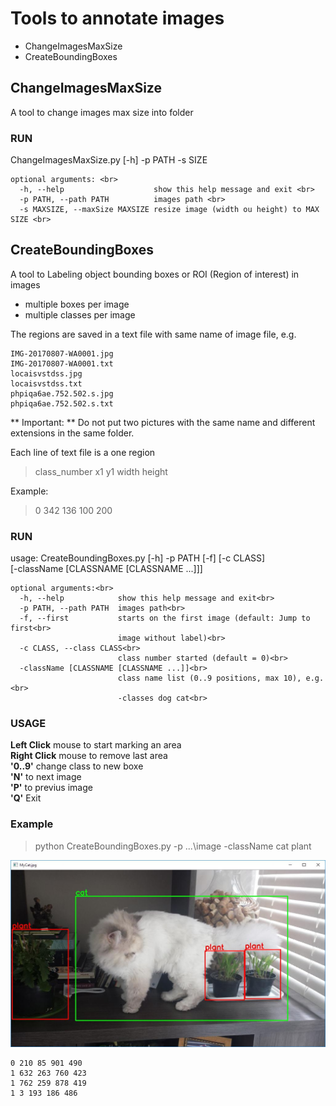 # Tools to annotate images
* ChangeImagesMaxSize
* CreateBoundingBoxes

## ChangeImagesMaxSize
A tool to change images max size into folder

### RUN
ChangeImagesMaxSize.py [-h] -p PATH -s SIZE
```
optional arguments: <br>
  -h, --help                    show this help message and exit <br>
  -p PATH, --path PATH          images path <br>
  -s MAXSIZE, --maxSize MAXSIZE resize image (width ou height) to MAX SIZE <br>
```

## CreateBoundingBoxes
A tool to Labeling object bounding boxes or ROI (Region of interest) in images

- multiple boxes per image
- multiple classes per image

The regions are saved in a text file with same name of image file, e.g.
```
IMG-20170807-WA0001.jpg
IMG-20170807-WA0001.txt
locaisvstdss.jpg
locaisvstdss.txt
phpiqa6ae.752.502.s.jpg
phpiqa6ae.752.502.s.txt
```

** Important: ** Do not put two pictures with the same name and different extensions in the same folder.

Each line of text file is a one region
>class_number x1 y1 width height

Example:
>0 342 136 100 200

### RUN
usage: CreateBoundingBoxes.py [-h] -p PATH [-f] [-c CLASS]<br>
                              [-className [CLASSNAME [CLASSNAME ...]]]
```
optional arguments:<br>
  -h, --help            show this help message and exit<br>
  -p PATH, --path PATH  images path<br>
  -f, --first           starts on the first image (default: Jump to first<br>
                        image without label)<br>
  -c CLASS, --class CLASS<br>
                        class number started (default = 0)<br>
  -className [CLASSNAME [CLASSNAME ...]]<br>
                        class name list (0..9 positions, max 10), e.g.<br>
                        -classes dog cat<br>
```

### USAGE   

**Left Click** mouse to start marking an area<br/>
**Right Click** mouse to remove last area<br/>
**'0..9'** change class to new boxe<br/>
**'N'** to next image<br/>
**'P'** to previus image<br/>
**'Q'** Exit<br/>


### Example
> python CreateBoundingBoxes.py -p ..\.\image -className cat plant <br>

![Screen Shot](https://github.com/kabrau/PyImageRoi/blob/master/tmp/MyCatResult.jpg)

```text
0 210 85 901 490
1 632 263 760 423
1 762 259 878 419
1 3 193 186 486
```

